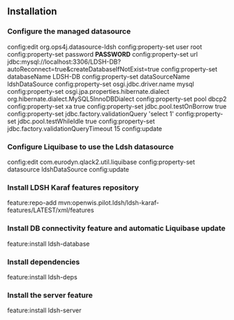 ## Installation
 
### Configure the managed datasource
config:edit org.ops4j.datasource-ldsh
config:property-set user root
config:property-set password ____PASSWORD____
config:property-set url jdbc:mysql://localhost:3306/LDSH-DB?autoReconnect=true&createDatabaseIfNotExist=true
config:property-set databaseName  LDSH-DB 
config:property-set dataSourceName ldshDataSource 
config:property-set osgi.jdbc.driver.name mysql
config:property-set osgi.jpa.properties.hibernate.dialect org.hibernate.dialect.MySQL5InnoDBDialect
config:property-set pool dbcp2
config:property-set xa true
config:property-set jdbc.pool.testOnBorrow true
config:property-set jdbc.factory.validationQuery 'select 1'
config:property-set jdbc.pool.testWhileIdle true
config:property-set jdbc.factory.validationQueryTimeout 15
config:update
 
### Configure Liquibase to use the Ldsh datasource
config:edit com.eurodyn.qlack2.util.liquibase
config:property-set datasource ldshDataSource
config:update
 
### Install LDSH Karaf features repository
feature:repo-add mvn:openwis.pilot.ldsh/ldsh-karaf-features/LATEST/xml/features
  
 
### Install DB connectivity feature and automatic Liquibase update
feature:install ldsh-database
 
### Install dependencies
feature:install ldsh-deps

 
 
### Install the server feature
feature:install ldsh-server
